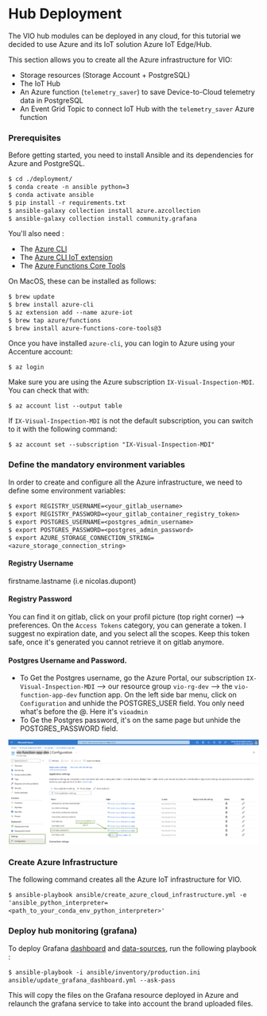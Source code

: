 # Hub Deployment

The VIO hub modules can be deployed in any cloud, for this tutorial we decided to use Azure and its IoT solution Azure
IoT Edge/Hub.

This section allows you to create all the Azure infrastructure for VIO:

- Storage resources (Storage Account + PostgreSQL)
- The IoT Hub
- An Azure function (`telemetry_saver`) to save Device-to-Cloud telemetry data in PostgreSQL
- An Event Grid Topic to connect IoT Hub with the `telemetry_saver` Azure function

### Prerequisites

Before getting started, you need to install Ansible and its dependencies for Azure and PostgreSQL.

```shell
$ cd ./deployment/
$ conda create -n ansible python=3
$ conda activate ansible
$ pip install -r requirements.txt
$ ansible-galaxy collection install azure.azcollection
$ ansible-galaxy collection install community.grafana
```

You'll also need :

- The [Azure CLI](https://docs.microsoft.com/fr-fr/cli/azure/install-azure-cli)
- The [Azure CLI IoT extension](https://github.com/Azure/azure-iot-cli-extension)
- The [Azure Functions Core Tools](https://github.com/Azure/azure-functions-core-tools)

On MacOS, these can be installed as follows:

```shell
$ brew update
$ brew install azure-cli
$ az extension add --name azure-iot
$ brew tap azure/functions
$ brew install azure-functions-core-tools@3
```

Once you have installed `azure-cli`, you can login to Azure using your Accenture account:

```shell
$ az login
```

Make sure you are using the Azure subscription `IX-Visual-Inspection-MDI`. You can check that with:

```shell
$ az account list --output table
```

If `IX-Visual-Inspection-MDI` is not the default subscription, you can switch to it with the following command:

```shell
$ az account set --subscription "IX-Visual-Inspection-MDI"
```

### Define the mandatory environment variables

In order to create and configure all the Azure infrastructure, we need to define some environment variables:

```shell
$ export REGISTRY_USERNAME=<your_gitlab_username>
$ export REGISTRY_PASSWORD=<your_gitlab_container_registry_token>
$ export POSTGRES_USERNAME=<postgres_admin_username>
$ export POSTGRES_PASSWORD=<postgres_admin_password>
$ export AZURE_STORAGE_CONNECTION_STRING=<azure_storage_connection_string>
```

#### Registry Username

firstname.lastname (i.e nicolas.dupont)

#### Registry Password

You can find it on gitlab, click on your profil picture (top right corner) --> preferences.
On the ```Access Tokens``` category, you can generate a token. I suggest no expiration date, and you select all the
scopes.
Keep this token safe, once it's generated you cannot retrieve it on gitlab anymore.

#### Postgres Username and Password.

- To Get the Postgres username, go the Azure Portal, our subscription ```IX-Visual-Inspection-MDI``` --> our resource
  group ```vio-rg-dev``` --> the ``` vio-function-app-dev ``` function app.
  On the left side bar menu, click on ```Configuration``` and unhide the POSTGRES_USER field. You only need what's
  before the @. Here it's ```vioadmin```
- To Ge the Postgres password, it's on the same page but unhide the POSTGRES_PASSWORD field.

![postgres_username_password.png](../images/postgres_username_password.png)

### Create Azure Infrastructure

The following command creates all the Azure IoT infrastructure for VIO.

```shell
$ ansible-playbook ansible/create_azure_cloud_infrastructure.yml -e 'ansible_python_interpreter=<path_to_your_conda_env_python_interpreter>'
```

### Deploy hub monitoring (grafana)

To deploy Grafana [dashboard](../hub_monitoring/dashboards) and [data-sources](../hub_monitoring/provisioning), run the
following playbook :

```shell
$ ansible-playbook -i ansible/inventory/production.ini ansible/update_grafana_dashboard.yml --ask-pass
```

This will copy the files on the Grafana resource deployed in Azure and relaunch the grafana service to take into account
the brand uploaded files. 
